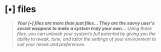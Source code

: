 # [•] files

> ***Your [•] files are more than just files... They are the savvy user's secret weapons to make a system truly your own...** Using these files, you can unleash your system’s full potential by giving you the ability to tweak, tune, and tailor the settings of your environment to suit your needs and preferences.*
